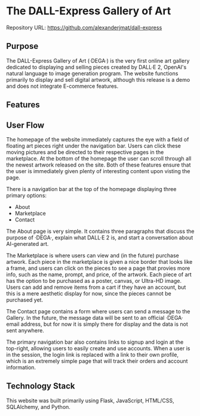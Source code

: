 # The DALL-Express Gallery of Art

Repository URL: https://github.com/alexanderjmat/dall-express

## Purpose

The DALL-Express Gallery of Art (·DEGA·) is the very first online art gallery dedicated to displaying and selling pieces created by DALL·E 2, OpenAI's natural language to image generation program. The website functions primarily to display and sell digital artwork, although this release is a demo and does not integrate E-commerce features.

## Features

## User Flow

The homepage of the website immediately captures the eye with a field of floating art pieces right under the navigation bar. Users can click these moving pictures and be directed to their respective pages in the marketplace. At the bottom of the homepage the user can scroll through all the newest artwork released on the site. Both of these features ensure that the user is immediately given plenty of interesting content upon visting the page.

There is a navigation bar at the top of the homepage displaying three primary options:

- About
- Marketplace
- Contact
  
The About page is very simple. It contains three paragraphs that discuss the purpose of ·DEGA·, explain what DALL·E 2 is, and start a conversation about AI-generated art.

The Marketplace is where users can view and (in the future) purchase artwork. Each piece in the marketplace is given a nice border that looks like a frame, and users can click on the pieces to see a page that provies more info, such as the name, prompt, and price, of the artwork. Each piece of art has the option to be purchased as a poster, canvas, or Ultra-HD image. Users can add and remove items from a cart if they have an account, but this is a mere aesthetic display for now, since the pieces cannot be purchased yet.

The Contact page contains a form where users can send a message to the Gallery. In the future, the message data will be sent to an official ·DEGA· email address, but for now it is simply there for display and the data is not sent anywhere.

The primary navigation bar also contains links to signup and login at the top-right, allowing users to easily create and use accounts. When a user is in the session, the login link is replaced with a link to their own profile, which is an extremely simple page that will track their orders and account information.

## Technology Stack

This website was built primarily using Flask, JavaScript, HTML/CSS, SQLAlchemy, and Python.

